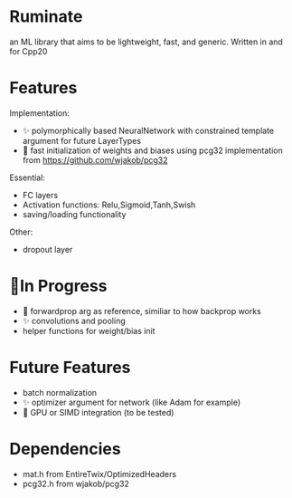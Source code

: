 # Ruminate
an ML library that aims to be lightweight, fast, and generic. Written in and for Cpp20

# Features
Implementation:
* :sparkles: polymorphically based NeuralNetwork with constrained template argument for future LayerTypes
* :racehorse: fast initialization of weights and biases using pcg32 implementation from https://github.com/wjakob/pcg32

Essential:
* FC layers
* Activation functions: Relu,Sigmoid,Tanh,Swish
* saving/loading functionality

Other:
* dropout layer

# :construction:In Progress
* :racehorse: forwardprop arg as reference, similiar to how backprop works
* :sparkles: convolutions and pooling
* helper functions for weight/bias init

# Future Features
* batch normalization
* :sparkles: optimizer argument for network (like Adam for example)
* :racehorse: GPU or SIMD integration (to be tested)

# Dependencies
* mat.h    from EntireTwix/OptimizedHeaders
* pcg32.h  from wjakob/pcg32
